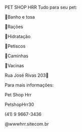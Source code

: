 PET SHOP HRR Tudo para seu pet:

🐾Banho e tosa

🐾Rações

🐾Hidratação

🐾Petiscos

🐾Caminhas

🐾Vacinas

Rua José Rivas 203📍

Para mais informações:

Pet Shop Hrr

PetshopHrr30

(41) 9 9667-3436 

@wwwhrr.sitecom.br
